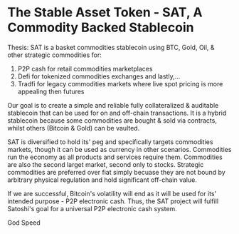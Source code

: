 # The Stable Asset Token - SAT, A Commodity Backed Stablecoin

Thesis: SAT is a basket commodities stablecoin using BTC, Gold, Oil, & other strategic commodities for:

1) P2P cash for retail commodities marketplaces 
2) Defi for tokenized commodities exchanges and lastly,...
3) Tradfi for legacy commodities markets where live spot pricing is more appealing then futures

Our goal is to create a simple and reliable fully collateralized & auditable stablecoin that can be used for on and off-chain transactions. It is a hybrid 
stablecoin because some commodities are bought & sold via contracts, whilst others (Bitcoin & Gold) can be vaulted.  

SAT is diversified to hold its' peg and specifically targets commodities markets, though it can be used as currency in other scenarios. Commodities run the 
economy as all products and services require them. Commodities are also the second larget market, second only to stocks. Strategic commodities are
preferred over fiat simply becuase they are not bound by arbitrary physical regulation and hold significant off-chain value. 

If we are successful, Bitcoin's volatility will end as it will be used for its' intended purpose - P2P electronic cash. Thus, the SAT project will
fulfill Satoshi's goal for a universal P2P electronic cash system. 

God Speed
